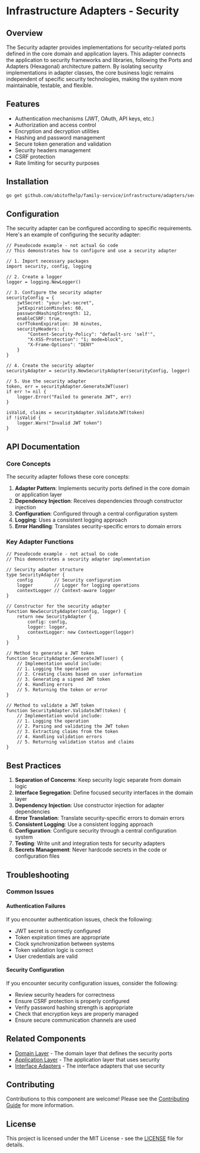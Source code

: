 # Infrastructure Adapters - Security

## Overview

The Security adapter provides implementations for security-related ports defined in the core domain and application layers. This adapter connects the application to security frameworks and libraries, following the Ports and Adapters (Hexagonal) architecture pattern. By isolating security implementations in adapter classes, the core business logic remains independent of specific security technologies, making the system more maintainable, testable, and flexible.

## Features

- Authentication mechanisms (JWT, OAuth, API keys, etc.)
- Authorization and access control
- Encryption and decryption utilities
- Hashing and password management
- Secure token generation and validation
- Security headers management
- CSRF protection
- Rate limiting for security purposes

## Installation

```bash
go get github.com/abitofhelp/family-service/infrastructure/adapters/security
```

## Configuration

The security adapter can be configured according to specific requirements. Here's an example of configuring the security adapter:

```
// Pseudocode example - not actual Go code
// This demonstrates how to configure and use a security adapter

// 1. Import necessary packages
import security, config, logging

// 2. Create a logger
logger = logging.NewLogger()

// 3. Configure the security adapter
securityConfig = {
    jwtSecret: "your-jwt-secret",
    jwtExpirationMinutes: 60,
    passwordHashingStrength: 12,
    enableCSRF: true,
    csrfTokenExpiration: 30 minutes,
    securityHeaders: {
        "Content-Security-Policy": "default-src 'self'",
        "X-XSS-Protection": "1; mode=block",
        "X-Frame-Options": "DENY"
    }
}

// 4. Create the security adapter
securityAdapter = security.NewSecurityAdapter(securityConfig, logger)

// 5. Use the security adapter
token, err = securityAdapter.GenerateJWT(user)
if err != nil {
    logger.Error("Failed to generate JWT", err)
}

isValid, claims = securityAdapter.ValidateJWT(token)
if !isValid {
    logger.Warn("Invalid JWT token")
}
```

## API Documentation

### Core Concepts

The security adapter follows these core concepts:

1. **Adapter Pattern**: Implements security ports defined in the core domain or application layer
2. **Dependency Injection**: Receives dependencies through constructor injection
3. **Configuration**: Configured through a central configuration system
4. **Logging**: Uses a consistent logging approach
5. **Error Handling**: Translates security-specific errors to domain errors

### Key Adapter Functions

```
// Pseudocode example - not actual Go code
// This demonstrates a security adapter implementation

// Security adapter structure
type SecurityAdapter {
    config        // Security configuration
    logger        // Logger for logging operations
    contextLogger // Context-aware logger
}

// Constructor for the security adapter
function NewSecurityAdapter(config, logger) {
    return new SecurityAdapter {
        config: config,
        logger: logger,
        contextLogger: new ContextLogger(logger)
    }
}

// Method to generate a JWT token
function SecurityAdapter.GenerateJWT(user) {
    // Implementation would include:
    // 1. Logging the operation
    // 2. Creating claims based on user information
    // 3. Generating a signed JWT token
    // 4. Handling errors
    // 5. Returning the token or error
}

// Method to validate a JWT token
function SecurityAdapter.ValidateJWT(token) {
    // Implementation would include:
    // 1. Logging the operation
    // 2. Parsing and validating the JWT token
    // 3. Extracting claims from the token
    // 4. Handling validation errors
    // 5. Returning validation status and claims
}
```

## Best Practices

1. **Separation of Concerns**: Keep security logic separate from domain logic
2. **Interface Segregation**: Define focused security interfaces in the domain layer
3. **Dependency Injection**: Use constructor injection for adapter dependencies
4. **Error Translation**: Translate security-specific errors to domain errors
5. **Consistent Logging**: Use a consistent logging approach
6. **Configuration**: Configure security through a central configuration system
7. **Testing**: Write unit and integration tests for security adapters
8. **Secrets Management**: Never hardcode secrets in the code or configuration files

## Troubleshooting

### Common Issues

#### Authentication Failures

If you encounter authentication issues, check the following:
- JWT secret is correctly configured
- Token expiration times are appropriate
- Clock synchronization between systems
- Token validation logic is correct
- User credentials are valid

#### Security Configuration

If you encounter security configuration issues, consider the following:
- Review security headers for correctness
- Ensure CSRF protection is properly configured
- Verify password hashing strength is appropriate
- Check that encryption keys are properly managed
- Ensure secure communication channels are used

## Related Components

- [Domain Layer](../../core/domain/README.md) - The domain layer that defines the security ports
- [Application Layer](../../core/application/README.md) - The application layer that uses security
- [Interface Adapters](../../interface/adapters/README.md) - The interface adapters that use security

## Contributing

Contributions to this component are welcome! Please see the [Contributing Guide](../../CONTRIBUTING.md) for more information.

## License

This project is licensed under the MIT License - see the [LICENSE](../../LICENSE) file for details.